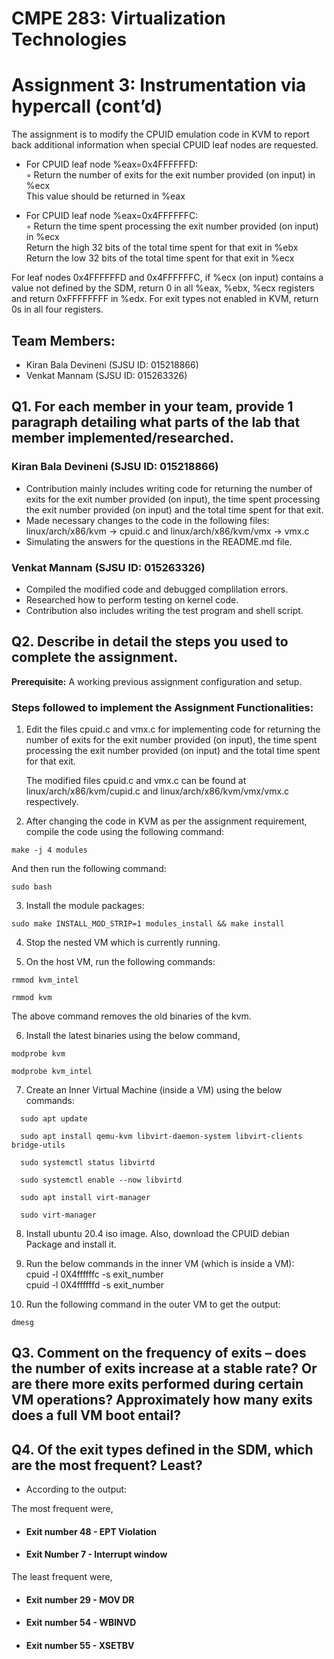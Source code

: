 # CMPE 283: Virtualization Technologies
# Assignment 3: Instrumentation via hypercall (cont’d)
The assignment is to modify the CPUID emulation code in KVM to report back additional information when special CPUID leaf nodes are requested.
      
* For CPUID leaf node %eax=0x4FFFFFFD:<br />
  ◦ Return the number of exits for the exit number provided (on input) in %ecx<br /> 
      This value should be returned in %eax
      
* For CPUID leaf node %eax=0x4FFFFFFC:<br />
  ◦ Return the time spent processing the exit number provided (on input) in %ecx<br />
      Return the high 32 bits of the total time spent for that exit in %ebx<br />
      Return the low 32 bits of the total time spent for that exit in %ecx

For leaf nodes 0x4FFFFFFD and 0x4FFFFFFC, if %ecx (on input) contains a value not defined by the SDM, return 0 in all %eax, %ebx, %ecx registers and return 0xFFFFFFFF in %edx. For exit types not enabled in KVM, return 0s in all four registers.

## Team Members: 
* Kiran Bala Devineni (SJSU ID: 015218866)
* Venkat Mannam (SJSU ID: 015263326)

## Q1. For each member in your team, provide 1 paragraph detailing what parts of the lab that member implemented/researched.

### Kiran Bala Devineni (SJSU ID: 015218866)

* Contribution mainly includes writing code for returning the number of exits for the exit number provided (on input), the time spent processing the exit number provided (on input) and the total time spent for that exit. 
* Made necessary changes to the code in the following files: linux/arch/x86/kvm -> cpuid.c and linux/arch/x86/kvm/vmx -> vmx.c 
* Simulating the answers for the questions in the README.md file.

### Venkat Mannam (SJSU ID: 015263326)

* Compiled the modified code and debugged complilation errors.
* Researched how to perform testing on kernel code.
* Contribution also includes writing the test program and shell script.

## Q2. Describe in detail the steps you used to complete the assignment. 

**Prerequisite:** A working previous assignment configuration and setup.

### Steps followed to implement the Assignment Functionalities:

1. Edit the files cpuid.c and vmx.c for implementing code for returning the number of exits for the exit number provided (on input), the time spent processing the exit number provided (on input) and the total time spent for that exit.<br />

      The modified files cpuid.c and vmx.c can be found at linux/arch/x86/kvm/cupid.c and linux/arch/x86/kvm/vmx/vmx.c respectively.

2. After changing the code in KVM as per the assignment requirement, compile the code using the following command: 
```
make -j 4 modules
```
And then run the following command:
```
sudo bash
```
3. Install the module packages: 
```
sudo make INSTALL_MOD_STRIP=1 modules_install && make install
```
4. Stop the nested VM which is currently running.

5. On the host VM, run the following commands:  
```
rmmod kvm_intel
```
```
rmmod kvm 
```
The above command removes the old binaries of the kvm.

6. Install the latest binaries using the below command,  
```
modprobe kvm
```
```
modprobe kvm_intel
```
7. Create an Inner Virtual Machine (inside a VM) using the below commands:
```
  sudo apt update
```
```
  sudo apt install qemu-kvm libvirt-daemon-system libvirt-clients bridge-utils
```
```
  sudo systemctl status libvirtd
```
```
  sudo systemctl enable --now libvirtd
```
```
  sudo apt install virt-manager
```
```
  sudo virt-manager
```
8. Install ubuntu 20.4 iso image. Also, download the CPUID debian Package and install it.

9. Run the below commands in the inner VM (which is inside a VM):<br />
  cpuid -l 0X4ffffffc -s exit_number<br />
  cpuid -l 0X4ffffffd -s exit_number

10. Run the following command in the outer VM to get the output:
```
dmesg
```

## Q3. Comment on the frequency of exits – does the number of exits increase at a stable rate? Or are there more exits performed during certain VM operations? Approximately how many exits does a full VM boot entail? 

## Q4. Of the exit types defined in the SDM, which are the most frequent? Least?

* According to the output:

The most frequent were, 

- #### Exit number 48 - EPT Violation
- #### Exit Number 7 - Interrupt window

The least frequent were,

- #### Exit number 29 - MOV DR
- #### Exit number 54 - WBINVD
- #### Exit number 55 - XSETBV
